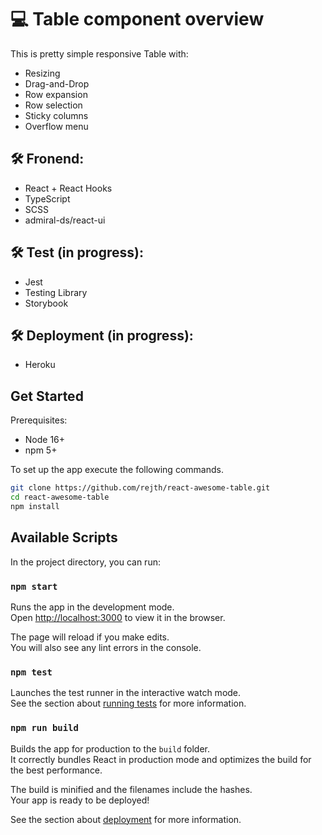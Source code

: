# 💻 Table component overview

This is pretty simple responsive Table with:
  * Resizing
  * Drag-and-Drop
  * Row expansion
  * Row selection
  * Sticky columns
  * Overflow menu

## 🛠 Fronend:
  * React + React Hooks
  * TypeScript
  * SCSS
  * admiral-ds/react-ui
  
## 🛠 Test (in progress):
  * Jest
  * Testing Library
  * Storybook
  
## 🛠 Deployment (in progress):
  * Heroku

## Get Started

Prerequisites:

- Node 16+
- npm 5+

To set up the app execute the following commands.

```bash
git clone https://github.com/rejth/react-awesome-table.git
cd react-awesome-table
npm install
```

## Available Scripts

In the project directory, you can run:

### `npm start`

Runs the app in the development mode.\
Open [http://localhost:3000](http://localhost:3000) to view it in the browser.

The page will reload if you make edits.\
You will also see any lint errors in the console.

### `npm test`

Launches the test runner in the interactive watch mode.\
See the section about [running tests](https://facebook.github.io/create-react-app/docs/running-tests) for more information.

### `npm run build`

Builds the app for production to the `build` folder.\
It correctly bundles React in production mode and optimizes the build for the best performance.

The build is minified and the filenames include the hashes.\
Your app is ready to be deployed!

See the section about [deployment](https://facebook.github.io/create-react-app/docs/deployment) for more information.
